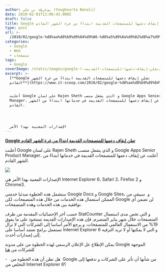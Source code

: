 ```yaml
---
author: يوغرطة بن علي (Youghourta Benali)
date: 2010-02-01T11:06:43.000Z
draft: false
title: Google تعلن إيقاف دعمها للمتصفحات القديمة ابتداءً من غرة الشهر القادم
type: post
url: >-
  /2010/02/google-%d8%aa%d8%b9%d9%84%d9%86-%d8%a5%d9%8a%d9%82%d8%a7%d9%81-%d8%af%d8%b9%d9%85%d9%87%d8%a7-%d9%84%d9%84%d9%85%d8%aa%d8%b5%d9%81%d8%ad%d8%a7%d8%aa-%d8%a7%d9%84%d9%82%d8%af%d9%8a%d9%85%d8%a9-%d8%a7/
categories:
  - Google
  - Web
  - متصفحات
tags:
  - Google
coverImage: /static/images/google-تعلن-إيقاف-دعمها-للمتصفحات-القديمة-ا/PrincipNavig.jpg
excerpt: >-
  [**Google تعلن إيقاف دعمها للمتصفحات القديمة ابتداءً من غرة الشهر
  القادم**](https://www.it-scoop.com/2010/02/google-%d8%aa%d8%b9%d9%84%d9%86-%d8%a5%d9%8a%d9%82%d8%a7%d9%81-%d8%af%d8%b9%d9%85%d9%87%d8%a7-%d9%84%d9%84%d9%85%d8%aa%d8%b5%d9%81%d8%ad%d8%a7%d8%aa-%d8%a7%d9%84%d9%82%d8%af%d9%8a%d9%85%d8%a9-%d8%a7/)


  أعلنت Google على لسان Rajen Sheth و الذي يشغل منصب Google Apps Senior Product
  Manager، أعلنت عن إيقاف دعمها للمتصفحات القديمة في خدماتها ابتداءً من الشهر
  القادم.




  الإصدارات المعنية بهذا الأمر
---
```

[**Google تعلن إيقاف دعمها للمتصفحات القديمة ابتداءً من غرة الشهر القادم**](https://www.it-scoop.com/2010/02/google-%d8%aa%d8%b9%d9%84%d9%86-%d8%a5%d9%8a%d9%82%d8%a7%d9%81-%d8%af%d8%b9%d9%85%d9%87%d8%a7-%d9%84%d9%84%d9%85%d8%aa%d8%b5%d9%81%d8%ad%d8%a7%d8%aa-%d8%a7%d9%84%d9%82%d8%af%d9%8a%d9%85%d8%a9-%d8%a7/)

أعلنت Google على لسان Rajen Sheth و الذي يشغل منصب Google Apps Senior Product Manager، أعلنت عن إيقاف دعمها للمتصفحات القديمة في خدماتها ابتداءً من الشهر القادم.

![](/static/images/google-تعلن-إيقاف-دعمها-للمتصفحات-القديمة-ا/PrincipNavig.jpg)

الإصدارات المعنية بهذا الأمر هي Internet Explorer 6، Safari 2، Firefox 2 و Chrome3.

ستشمل هذه الخطوة مبدئيا خدمتي Google Docs و Google Sites، و  سيبقى من الممكن استعمال هذه الخدمات من خلال هذه المتصفحات، لكن Google لن تضمن أي توافقية بين هذه الخدمات وهذه المتصفحات.

حسب آخر الإحصائيات المقدمة من طرف StatCounter و التي تخص مدى استعمال المتصفحات خلال شهر يناير المنصرم، فإن هذه الإصدارات القديمة تستحوذ على ما يفوق 19% من الاستعمال العالمي للمتصفحات، و يرجع الأمر أساسا إلى الشركات التي لا تزال تستعمل برامج تعتمد أساسا على Internet Explorer 6 و التي لا يمكنها أو لا تريد الترقية إلى إصدارات أحدث.

يمكن الإطلاع عل الإعلان الرسمي لهذه الخطوة من على مدونة Google الموجهة للشركات من [هنا](http://googleenterprise.blogspot.com/2010/01/modern-browsers-for-modern-applications.html)

\-   هل تظن أن هذه الخطوة من  Google من شأنها أن تأثر على الشركات و تدفعها إلى التخلص من Internet Explorer 6؟
